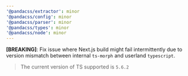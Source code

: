 ```yaml
---
'@pandacss/extractor': minor
'@pandacss/config': minor
'@pandacss/parser': minor
'@pandacss/types': minor
'@pandacss/node': minor
---
```


**[BREAKING]**: Fix issue where Next.js build might fail intermittently due to version mismatch between internal
`ts-morph` and userland `typescript`.

> The current version of TS supported is `5.6.2`
